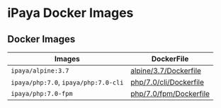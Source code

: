 # iPaya Docker Images

## Docker Images

| Images | DockerFile |
| ---- | ---- |
| `ipaya/alpine:3.7` | [alpine/3.7/Dockerfile](alpine/3.7/Dockerfile) |
| `ipaya/php:7.0`, `ipaya/php:7.0-cli` | [php/7.0/cli/Dockerfile](php/7.0/cli/Dockerfile) |
| `ipaya/php:7.0-fpm` | [php/7.0/fpm/Dockerfile](php/7.0/fpm/Dockerfile) |